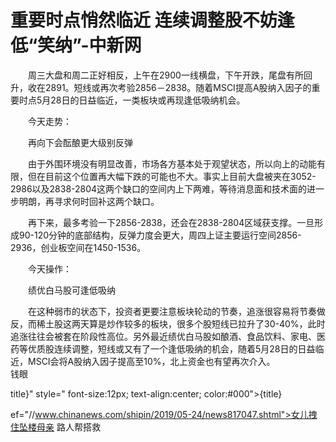# 重要时点悄然临近 连续调整股不妨逢低“笑纳”-中新网

　　周三大盘和周二正好相反，上午在2900一线横盘，下午开跌，尾盘有所回升，收在2891。短线或再次考验2856－2838。随着MSCI提高A股纳入因子的重要时点5月28日的日益临近，一类板块或再现逢低吸纳机会。

　　今天走势：

　　再向下会酝酿更大级别反弹

　　由于外围环境没有明显改善，市场各方基本处于观望状态，所以向上的动能有限，但在目前这个位置再大幅下跌的可能也不大。事实上目前大盘被夹在3052-2986以及2838-2804这两个缺口的空间内上下两难，等待消息面和技术面的进一步明朗，再寻求何时回补这两个缺口。

　　再下来，最多考验一下2856-2838，还会在2838-2804区域获支撑。一旦形成90-120分钟的底部结构，反弹力度会更大，周四上证主要运行空间2856-2936，创业板空间在1450-1536。

　　今天操作：

　　绩优白马股可逢低吸纳

　　在这种弱市的状态下，投资者更要注意板块轮动的节奏，追涨很容易将节奏做反，而稀土股这两天算是炒作较多的板块，很多个股短线已拉升了30-40%，此时追涨往往会被套在阶段性高位。另外最近绩优白马股如酿酒、食品饮料、家电、医药等优质股连续调整，短线或又有了一个逢低吸纳的机会，随着5月28日的日益临近，MSCI会将A股纳入因子提高至10%，北上资金也有望再次介入。　　　　　　　钱眼

title}" style=" font-size:12px; text-align:center; color:#000">{title}

ef="//www.chinanews.com/shipin/2019/05-24/news817047.shtml">女儿拽住坠楼母亲 路人帮搭救
